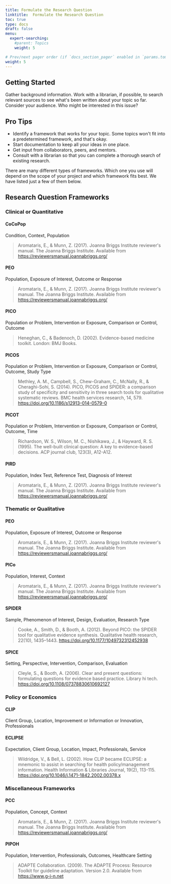 ```yaml
---
title: Formulate the Research Question
linktitle:  Formulate the Research Question
toc: true
type: docs
draft: false
menu:
  expert-searching:
    #parent: Topics
    weight: 5

# Prev/next pager order (if `docs_section_pager` enabled in `params.toml`)
weight: 5
---
```

## Getting Started

Gather background information. Work with a librarian, if possible, to search relevant sources to see what's been written about your topic so far. Consider your audience. Who might be interested in this issue?

## Pro Tips
* Identify a framework that works for your topic. Some topics won't fit into a predetermined framework, and that's okay.
* Start documentation to keep all your ideas in one place.
* Get input from collaborators, peers, and mentors.
* Consult with a librarian so that you can complete a thorough search of existing research.

There are many different types of frameworks. Which one you use will depend on the scope of your project and which framework fits best. We have listed just a few of them below.

## Research Question Frameworks

### Clinical or Quantitative


#### CoCoPop

Condition, Context, Population

>Aromataris, E., & Munn, Z. (2017). Joanna Briggs Institute reviewer's manual. The Joanna Briggs Institute. Available from https://reviewersmanual.joannabriggs.org/
#### PEO

Population, Exposure of Interest, Outcome or Response

>Aromataris, E., & Munn, Z. (2017). Joanna Briggs Institute reviewer's manual. The Joanna Briggs Institute. Available from https://reviewersmanual.joannabriggs.org/
#### PICO

Population or Problem, Intervention or Exposure, Comparison or Control, Outcome

>Heneghan, C., & Badenoch, D. (2002). Evidence-based medicine toolkit. London: BMJ Books.
#### PICOS

Population or Problem, Intervention or Exposure, Comparison or Control, Outcome, Study Type

>Methley, A. M., Campbell, S., Chew-Graham, C., McNally, R., & Cheraghi-Sohi, S. (2014). PICO, PICOS and SPIDER: a comparison study of specificity and sensitivity in three search tools for qualitative systematic reviews. BMC health services research, 14, 579. https://doi.org/10.1186/s12913-014-0579-0
#### PICOT

Population or Problem, Intervention or Exposure, Comparison or Control, Outcome, Time

>Richardson, W. S., Wilson, M. C., Nishikawa, J., & Hayward, R. S. (1995). The well-built clinical question: A key to evidence-based decisions. ACP journal club, 123(3), A12-A12.
#### PIRD

Population, Index Test, Reference Test, Diagnosis of Interest

>Aromataris, E., & Munn, Z. (2017). Joanna Briggs Institute reviewer's manual. The Joanna Briggs Institute. Available from https://reviewersmanual.joannabriggs.org/


### Thematic or Qualitative


#### PEO

Population, Exposure of Interest, Outcome or Response

>Aromataris, E., & Munn, Z. (2017). Joanna Briggs Institute reviewer's manual. The Joanna Briggs Institute. Available from https://reviewersmanual.joannabriggs.org/

#### PICo

Population, Interest, Context

>Aromataris, E., & Munn, Z. (2017). Joanna Briggs Institute reviewer's manual. The Joanna Briggs Institute. Available from https://reviewersmanual.joannabriggs.org/

#### SPIDER

Sample, Phenomenon of Interest, Design, Evaluation, Research Type

>Cooke, A., Smith, D., & Booth, A. (2012). Beyond PICO: the SPIDER tool for qualitative evidence synthesis. Qualitative health research, 22(10), 1435–1443. https://doi.org/10.1177/1049732312452938

#### SPICE

Setting, Perspective, Intervention, Comparison, Evaluation

>Cleyle, S., & Booth, A. (2006). Clear and present questions: formulating questions for evidence based practice. Library hi tech. https://doi.org/10.1108/07378830610692127


### Policy or Economics

#### CLIP

Client Group, Location, Improvement or Information or Innovation, Professionals

#### ECLIPSE

Expectation, Client Group, Location, Impact, Professionals, Service

>Wildridge, V., & Bell, L. (2002). How CLIP became ECLIPSE: a mnemonic to assist in searching for health policy/management information. Health Information & Libraries Journal, 19(2), 113-115. https://doi.org/10.1046/j.1471-1842.2002.00378.x


### Miscellaneous Frameworks


#### PCC

Population, Concept, Context

 > Aromataris, E., & Munn, Z. (2017). Joanna Briggs Institute reviewer's manual. The Joanna Briggs Institute. Available from https://reviewersmanual.joannabriggs.org/

#### PIPOH

Population, Intervention, Professionals, Outcomes, Healthcare Setting

> ADAPTE Collaboration. (2009). The ADAPTE Process: Resource Toolkit for guideline adaptation. Version 2.0. Available from https://www.g-i-n.net
